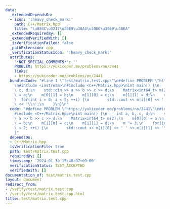```yaml
---
data:
  _extendedDependsOn:
  - icon: ':heavy_check_mark:'
    path: C++/Matrix.hpp
    title: "\u884C\u5217\u30E9\u30A4\u30D6\u30E9\u30EA"
  _extendedRequiredBy: []
  _extendedVerifiedWith: []
  _isVerificationFailed: false
  _pathExtension: cpp
  _verificationStatusIcon: ':heavy_check_mark:'
  attributes:
    '*NOT_SPECIAL_COMMENTS*': ''
    PROBLEM: https://yukicoder.me/problems/no/2441
    links:
    - https://yukicoder.me/problems/no/2441
  bundledCode: "#line 1 \"test/matrix.test.cpp\"\n#define PROBLEM \"https://yukicoder.me/problems/no/2441\"\
    \n#include <iostream>\n#include <C++/Matrix.hpp>\nint main() {\n    int a, b,\
    \ c, d;\n    std::cin >> a >> b >> c >> d;\n    Matrix<int64_t> m(2);\n    m[0][0]\
    \ = a;\n    m[0][1] = b;\n    m[1][0] = c;\n    m[1][1] = d;\n    m ^= 3;\n  \
    \  for(int i = 0; i < 2; ++i) {\n        std::cout << m[i][0] << ' ' << m[i][1]\
    \ << '\\n';\n    }\n}\n"
  code: "#define PROBLEM \"https://yukicoder.me/problems/no/2441\"\n#include <iostream>\n\
    #include <C++/Matrix.hpp>\nint main() {\n    int a, b, c, d;\n    std::cin >>\
    \ a >> b >> c >> d;\n    Matrix<int64_t> m(2);\n    m[0][0] = a;\n    m[0][1]\
    \ = b;\n    m[1][0] = c;\n    m[1][1] = d;\n    m ^= 3;\n    for(int i = 0; i\
    \ < 2; ++i) {\n        std::cout << m[i][0] << ' ' << m[i][1] << '\\n';\n    }\n\
    }"
  dependsOn:
  - C++/Matrix.hpp
  isVerificationFile: true
  path: test/matrix.test.cpp
  requiredBy: []
  timestamp: '2024-01-30 15:48:07+09:00'
  verificationStatus: TEST_ACCEPTED
  verifiedWith: []
documentation_of: test/matrix.test.cpp
layout: document
redirect_from:
- /verify/test/matrix.test.cpp
- /verify/test/matrix.test.cpp.html
title: test/matrix.test.cpp
---
```

